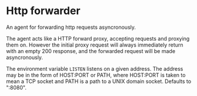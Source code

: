 # Http forwarder

An agent for forwarding http requests asyncronously.

The agent acts like a HTTP forward proxy, accepting requests
and proxying them on. However the initial proxy request will always
immediately return with an empty 200 response, and the forwarded request
will be made asyncronously.

The environment variable `LISTEN` listens on a given address. The address may be in the form of HOST:PORT or PATH, where HOST:PORT is taken to mean a TCP socket and PATH is a path to a UNIX domain socket. Defaults to ":8080".
